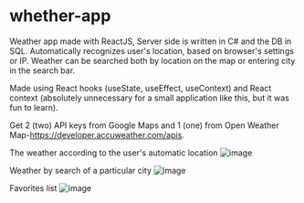# whether-app

Weather app made with ReactJS, Server side is written in C# and the  DB in SQL. Automatically recognizes user's location, based on browser's settings or IP. Weather can be searched both by location on the map or entering city in the search bar.

Made using React hooks (useState, useEffect, useContext) and React context (absolutely unnecessary for a small application like this, but it was fun to learn).


Get 2 (two) API keys from Google Maps and 1 (one) from Open Weather Map-https://developer.accuweather.com/apis.


The weather according to the user's automatic location
![image](https://user-images.githubusercontent.com/91896882/146746351-e4ee0e45-f48b-49dd-9946-e36a585f1c8e.png)


Weather by search of a particular city
![image](https://user-images.githubusercontent.com/91896882/146746485-c0874d76-e0d6-47c4-b8c9-d0fc92e99079.png)


Favorites list
![image](https://user-images.githubusercontent.com/91896882/146746553-5b9f14fd-0c78-4240-bcbd-7a7391e44327.png)


